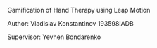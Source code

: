 Gamification of Hand Therapy using Leap Motion

Author: Vladislav Konstantinov 193598IADB

Supervisor: Yevhen Bondarenko

